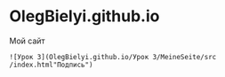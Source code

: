 # OlegBielyi.github.io
Мой сайт

<code>![Урок 3](OlegBielyi.github.io/Урок 3/MeineSeite/src
/index.html"Подпись")
</code>
